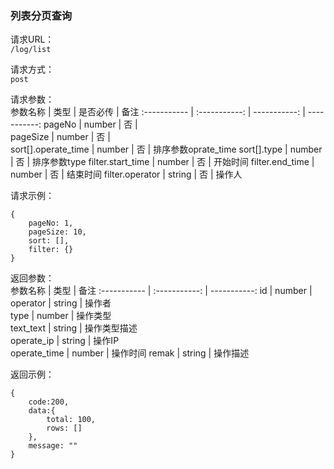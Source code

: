 ### 列表分页查询
请求URL：  
`/log/list `   

请求方式：  
`post`  

请求参数：  
参数名称                               |    类型    |    是否必传    |    备注
:----------- | :-----------: | -----------: | -----------:
pageNo                             |     number        |    否    |    
pageSize                            |     number        |    否    |    
sort[].operate_time            |    number          |    否    |     排序参数oprate_time
sort[].type                          |    number          |    否    |    排序参数type
filter.start_time                  |    number          |    否    |    开始时间
filter.end_time                   |    number          |    否    |    结束时间
filter.operator                    |    string             |    否    |    操作人

请求示例：  

    {
        pageNo: 1,
        pageSize: 10,
        sort: [],
        filter: {}
    }

返回参数：  
参数名称                 |    类型    |    备注
:----------- | :-----------: | -----------: 
id                            |    number    |    
operator                 |    string        |    操作者    
type                        |    number    |    操作类型    
text_text                  |    string        |    操作类型描述    
operate_ip             |    string        |    操作IP    
operate_time         |    number    |    操作时间
remak                      |    string        |    操作描述

返回示例：  

    {
        code:200,
        data:{
            total: 100,
            rows: []
        },
        message: ""
    }


